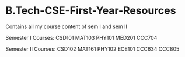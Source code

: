 # B.Tech-CSE-First-Year-Resources
Contains all my course content of sem I and sem II

Semester I Courses:
CSD101
MAT103
PHY101
MED201
CCC704

Semester II Courses:
CSD102
MAT161
PHY102
ECE101
CCC634
CCC805
